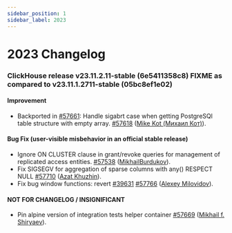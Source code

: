 ```yaml
---
sidebar_position: 1
sidebar_label: 2023
---
```


# 2023 Changelog

### ClickHouse release v23.11.2.11-stable (6e5411358c8) FIXME as compared to v23.11.1.2711-stable (05bc8ef1e02)

#### Improvement
* Backported in [#57661](https://github.com/ClickHouse/ClickHouse/issues/57661): Handle sigabrt case when getting PostgreSQl table structure with empty array. [#57618](https://github.com/ClickHouse/ClickHouse/pull/57618) ([Mike Kot (Михаил Кот)](https://github.com/myrrc)).

#### Bug Fix (user-visible misbehavior in an official stable release)

* Ignore ON CLUSTER clause in grant/revoke queries for management of replicated access entities.  [#57538](https://github.com/ClickHouse/ClickHouse/pull/57538) ([MikhailBurdukov](https://github.com/MikhailBurdukov)).
* Fix SIGSEGV for aggregation of sparse columns with any() RESPECT NULL [#57710](https://github.com/ClickHouse/ClickHouse/pull/57710) ([Azat Khuzhin](https://github.com/azat)).
* Fix bug window functions: revert [#39631](https://github.com/ClickHouse/ClickHouse/issues/39631) [#57766](https://github.com/ClickHouse/ClickHouse/pull/57766) ([Alexey Milovidov](https://github.com/alexey-milovidov)).

#### NOT FOR CHANGELOG / INSIGNIFICANT

* Pin alpine version of integration tests helper container [#57669](https://github.com/ClickHouse/ClickHouse/pull/57669) ([Mikhail f. Shiryaev](https://github.com/Felixoid)).

